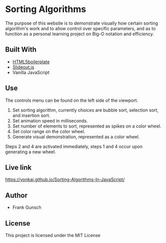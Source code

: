 # Sorting Algorithms
The purpose of this website is to demonstrate visually how certain sorting algorithm's work and to allow control over specific parameters, and as to function as a personal learning project on Big-O notation and efficiency. 

## Built With
* [HTML5boilerplate](https://html5boilerplate.com/)
* [Slideout.js](https://github.com/mango/slideout)
* Vanilla JavaScript

## Use
The controls menu can be found on the left side of the viewport.

1. Set sorting algorithm, currently choices are bubble sort, selection sort, and insertion sort.
2. Set animation speed in milliseconds.
3. Set number of elements to sort, represented as spikes on a color wheel.
4. Set color range on the color wheel.
5. Generate visual demonstration, represented as a color wheel.

Steps 2 and 4 are activated immediately, steps 1 and 4 occur upon generating a new wheel.

## Live link
https://yonkai.github.io/Sorting-Algorithms-In-JavaScript/

## Author
* Frank Gunsch

## License
This project is licensed under the MIT License
